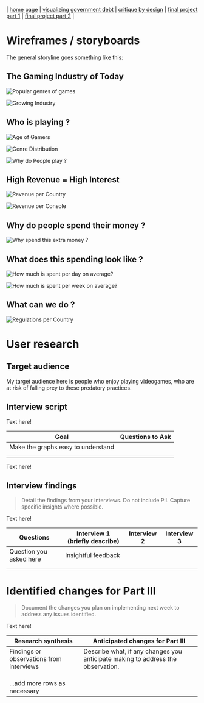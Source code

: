 | [home page](https://h-calderon.github.io/portfolio/) | [visualizing government debt](visualizing-government-debt.md) | [critique by design](critique-by-design.md) | [final project part 1](final-project-part-1.md) | [final project part 2](final-project-part-2.md) |

# Wireframes / storyboards

The general storyline goes something like this:

## The Gaming Industry of Today


![Popular genres of games](typegame.jpg)

![Growing Industry](gamersyears.jpg)

## Who is playing ?


![Age of Gamers](age.jpg)

![Genre Distribution](malegamers.jpg)

![Why do People play ?](whygame.jpg)


## High Revenue = High Interest



![Revenue per Country](revenuecountry.jpg)



![Revenue per Console](revenuemobile.jpg)

## Why do people spend their money ?

![Why spend this extra money ?](motivation.jpg)

## What does this spending look like ?



![How much is spent per day on average?](spendday.jpg)



![How much is spent per week on average?](spendweek.jpg)

## What can we do ?


![Regulations per Country](regulations.jpg)

# User research 

## Target audience

My target audience here is people who enjoy playing videogames, who are at risk of falling prey to these predatory practices.

## Interview script

Text here!

| Goal | Questions to Ask |
|------|------------------|
|Make the graphs easy to understand|                  |
|      |                  |
|      |                  |



Text here!

## Interview findings
> Detail the findings from your interviews.  Do not include PII.  Capture specific insights where possible.

Text here!

| Questions               | Interview 1 (briefly describe) | Interview 2 | Interview 3 |
|-------------------------|--------------------------------|-------------|-------------|
| Question you asked here | Insightful feedback            |             |             |
|                         |                                |             |             |
|                         |                                |             |             |


# Identified changes for Part III
> Document the changes you plan on implementing next week to address any issues identified.  

Text here!

| Research synthesis                       | Anticipated changes for Part III                                                |
|------------------------------------------|---------------------------------------------------------------------------------|
| Findings or observations from interviews | Describe what, if any changes you anticipate making to address the observation. |
|                                          |                                                                                 |
|                                          |                                                                                 |
|                                          |                                                                                 |
| ...add more rows as necessary            |                                                                                 |

